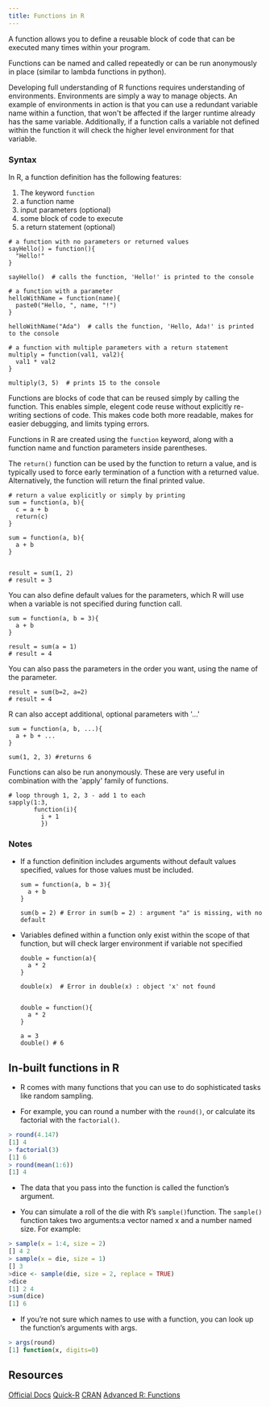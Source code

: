 ```yaml
---
title: Functions in R
---
```


A function allows you to define a reusable block of code that can be executed many times within your program. 

Functions can be named and called repeatedly or can be run anonymously in place (similar to lambda functions in python).

Developing full understanding of R functions requires understanding of environments. 
Environments are simply a way to manage objects. An example of environments in action is that you can use a redundant variable
name within a function, that won't be affected if the larger runtime already has the same variable. Additionally, if a 
function calls a variable not defined within the function it will check the higher level environment for that variable.

### Syntax

In R, a function definition has the following features:

1. The keyword `function`
2. a function name
3. input parameters (optional)
4. some block of code to execute
5. a return statement (optional)

```{r}
# a function with no parameters or returned values
sayHello() = function(){
  "Hello!"
}

sayHello()  # calls the function, 'Hello!' is printed to the console

# a function with a parameter
helloWithName = function(name){
  paste0("Hello, ", name, "!")
}

helloWithName("Ada")  # calls the function, 'Hello, Ada!' is printed to the console

# a function with multiple parameters with a return statement
multiply = function(val1, val2){
  val1 * val2
}
  
multiply(3, 5)  # prints 15 to the console
```

Functions are blocks of code that can be reused simply by calling the function. This enables simple, elegent code reuse without explicitly re-writing sections of code. This makes code both more readable, makes for easier debugging, and limits typing errors. 

Functions in R are created using the `function` keyword, along with a function name and function parameters inside parentheses.

The `return()` function can be used by the function to return a value, and is typically used to force early termination of a function with a returned value.
Alternatively, the function will return the final printed value.

```{r}
# return a value explicitly or simply by printing
sum = function(a, b){
  c = a + b
  return(c)
}

sum = function(a, b){
  a + b
}


result = sum(1, 2)
# result = 3
```

You can also define default values for the parameters, which R will use when a variable is not specified during function call.

```{r}
sum = function(a, b = 3){
  a + b
}

result = sum(a = 1)
# result = 4
```

You can also pass the parameters in the order you want, using the name of the parameter.

```{r}
result = sum(b=2, a=2)
# result = 4
```

R can also accept additional, optional parameters with '...'

```{r}
sum = function(a, b, ...){
  a + b + ...
}

sum(1, 2, 3) #returns 6
```

Functions can also be run anonymously. These are very useful in combination with the 'apply' family of functions.

```{r}
# loop through 1, 2, 3 - add 1 to each
sapply(1:3,
       function(i){
         i + 1
         })

```

### Notes

- If a function definition includes arguments without default values specified, values for those values must be included. 

  ```{r}
  sum = function(a, b = 3){
    a + b
  }
  
  sum(b = 2) # Error in sum(b = 2) : argument "a" is missing, with no default
  ```

- Variables defined within a function only exist within the scope of that function, but will check larger environment if variable not specified

  ```{r}
  double = function(a){
    a * 2
  }
  
  double(x)  # Error in double(x) : object 'x' not found
  
  
  double = function(){
    a * 2
  }
  
  a = 3
  double() # 6
  ```

## In-built functions in R

- R comes with many functions that you can use to do sophisticated tasks like random
sampling.

- For example, you can round a number with the `round()`, or calculate
its factorial with the `factorial()`.

```r
> round(4.147)
[1] 4
> factorial(3)
[1] 6
> round(mean(1:6))
[1] 4
```

- The data that you pass into the function is called the function’s argument.

- You can simulate a roll of the die with R’s  `sample()`function. The `sample()` function takes two arguments:a vector named  x and a number named  size. For example:

```r
> sample(x = 1:4, size = 2)
[] 4 2
> sample(x = die, size = 1)
[] 3
>dice <- sample(die, size = 2, replace = TRUE)
>dice
[1] 2 4
>sum(dice)
[1] 6
```
- If you’re not sure which names to use with a function, you can look up the function’s
arguments with args.

```r
> args(round)
[1] function(x, digits=0)
```

## Resources

<a href='https://cran.r-project.org/manuals.html' target='_blank' rel='nofollow'>Official Docs</a>
<a href='https://www.statmethods.net/management/functions.html' target='_blank' rel='nofollow'>Quick-R</a>
<a href='https://cran.r-project.org/doc/manuals/r-release/R-lang.html#Functions' target='_blank' rel='nofollow'>CRAN</a>
<a href='http://adv-r.had.co.nz/Functions.html' target='_blank' rel='nofollow'>Advanced R: Functions</a>